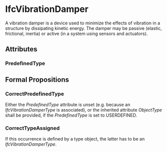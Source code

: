 # IfcVibrationDamper

A vibration damper is a device used to minimize the effects of vibration in a structure by dissipating kinetic energy. The damper may be passive (elastic, frictional, inertia) or active (in a system using sensors and actuators).
<!-- end of short definition -->


## Attributes

### PredefinedType


## Formal Propositions

### CorrectPredefinedType
Either the _PredefinedType_ attribute is unset (e.g. because an _IfcVibrationDamperType_ is associated), or the inherited attribute _ObjectType_ shall be provided, if the _PredefinedType_ is set to USERDEFINED.

### CorrectTypeAssigned
If this occurrence is defined by a type object, the latter has to be an _IfcVibrationDamperType_.
